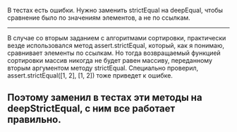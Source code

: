 
В тестах есть ошибки. Нужно заменить strictEqual на deepEqual, чтобы сравнение было по значениям элементов, а не по ссылкам.

---
В случае со вторым заданием с алгоритмами сортировки, практически везде использовался метод assert.strictEqual, который, как я понимаю, сравнивает элементы по ссылкам. Но тогда возвращаемый функцией сортировки массив никогда не будет равен массиву, переданному вторым аргументом методу strictEqual. Специально проверил, assert.strictEqual([1, 2], [1, 2]) тоже приведет к ошибке.

Поэтому заменил в тестах эти методы на deepStrictEqual, с ним все работает правильно.
---

